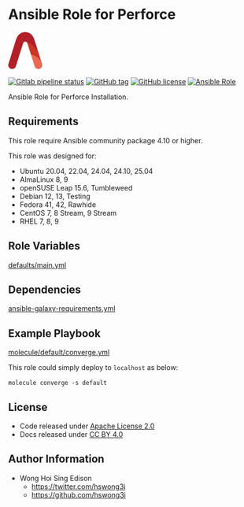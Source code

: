 # Ansible Role for Perforce

<a href="https://alvistack.com" title="AlviStack" target="_blank"><img src="/alvistack.svg" height="75" alt="AlviStack"></a>

[![Gitlab pipeline status](https://img.shields.io/gitlab/pipeline/alvistack/ansible-role-perforce/master)](https://gitlab.com/alvistack/ansible-role-perforce/-/pipelines)
[![GitHub tag](https://img.shields.io/github/tag/alvistack/ansible-role-perforce.svg)](https://github.com/alvistack/ansible-role-perforce/tags)
[![GitHub license](https://img.shields.io/github/license/alvistack/ansible-role-perforce.svg)](https://github.com/alvistack/ansible-role-perforce/blob/master/LICENSE)
[![Ansible Role](https://img.shields.io/badge/galaxy-alvistack.perforce-blue.svg)](https://galaxy.ansible.com/alvistack/perforce)

Ansible Role for Perforce Installation.

## Requirements

This role require Ansible community package 4.10 or higher.

This role was designed for:

- Ubuntu 20.04, 22.04, 24.04, 24.10, 25.04
- AlmaLinux 8, 9
- openSUSE Leap 15.6, Tumbleweed
- Debian 12, 13, Testing
- Fedora 41, 42, Rawhide
- CentOS 7, 8 Stream, 9 Stream
- RHEL 7, 8, 9

## Role Variables

[defaults/main.yml](defaults/main.yml)

## Dependencies

[ansible-galaxy-requirements.yml](ansible-galaxy-requirements.yml)

## Example Playbook

[molecule/default/converge.yml](molecule/default/converge.yml)

This role could simply deploy to `localhost` as below:

    molecule converge -s default

## License

- Code released under [Apache License 2.0](LICENSE)
- Docs released under [CC BY 4.0](http://creativecommons.org/licenses/by/4.0/)

## Author Information

- Wong Hoi Sing Edison
  - <https://twitter.com/hswong3i>
  - <https://github.com/hswong3i>
